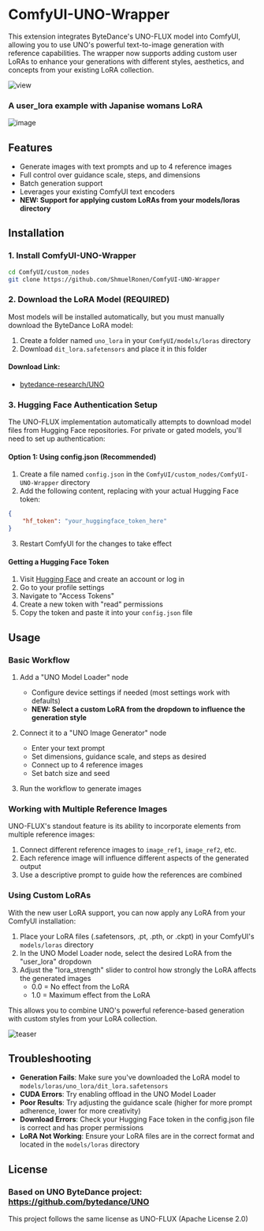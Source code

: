 # ComfyUI-UNO-Wrapper

This extension integrates ByteDance's UNO-FLUX model into ComfyUI, allowing you to use UNO's powerful text-to-image generation with reference capabilities. The wrapper now supports adding custom user LoRAs to enhance your generations with different styles, aesthetics, and concepts from your existing LoRA collection.

![view](https://github.com/user-attachments/assets/d69881e8-36f9-44ac-b2b6-673536ece186)

### A user_lora example with Japanise womans LoRA
![image](https://github.com/user-attachments/assets/4aa26a72-1e53-4ada-bc6a-67b991b381eb)


## Features

- Generate images with text prompts and up to 4 reference images
- Full control over guidance scale, steps, and dimensions
- Batch generation support
- Leverages your existing ComfyUI text encoders
- **NEW: Support for applying custom LoRAs from your models/loras directory**

## Installation

### 1. Install ComfyUI-UNO-Wrapper

```bash
cd ComfyUI/custom_nodes
git clone https://github.com/ShmuelRonen/ComfyUI-UNO-Wrapper
```

### 2. Download the LoRA Model (REQUIRED)

Most models will be installed automatically, but you must manually download the ByteDance LoRA model:

1. Create a folder named `uno_lora` in your `ComfyUI/models/loras` directory
2. Download `dit_lora.safetensors` and place it in this folder

#### Download Link: 
- [bytedance-research/UNO](https://huggingface.co/bytedance-research/UNO)

### 3. Hugging Face Authentication Setup

The UNO-FLUX implementation automatically attempts to download model files from Hugging Face repositories. For private or gated models, you'll need to set up authentication:

#### Option 1: Using config.json (Recommended)

1. Create a file named `config.json` in the `ComfyUI/custom_nodes/ComfyUI-UNO-Wrapper` directory
2. Add the following content, replacing with your actual Hugging Face token:

```json
{
    "hf_token": "your_huggingface_token_here"
}
```

3. Restart ComfyUI for the changes to take effect


#### Getting a Hugging Face Token

1. Visit [Hugging Face](https://huggingface.co/) and create an account or log in
2. Go to your profile settings
3. Navigate to "Access Tokens"
4. Create a new token with "read" permissions
5. Copy the token and paste it into your `config.json` file

## Usage

### Basic Workflow

1. Add a "UNO Model Loader" node
   - Configure device settings if needed (most settings work with defaults)
   - **NEW: Select a custom LoRA from the dropdown to influence the generation style**

2. Connect it to a "UNO Image Generator" node
   - Enter your text prompt
   - Set dimensions, guidance scale, and steps as desired
   - Connect up to 4 reference images
   - Set batch size and seed

3. Run the workflow to generate images

### Working with Multiple Reference Images

UNO-FLUX's standout feature is its ability to incorporate elements from multiple reference images:

1. Connect different reference images to `image_ref1`, `image_ref2`, etc.
2. Each reference image will influence different aspects of the generated output
3. Use a descriptive prompt to guide how the references are combined


### Using Custom LoRAs

With the new user LoRA support, you can now apply any LoRA from your ComfyUI installation:

1. Place your LoRA files (.safetensors, .pt, .pth, or .ckpt) in your ComfyUI's `models/loras` directory
2. In the UNO Model Loader node, select the desired LoRA from the "user_lora" dropdown
3. Adjust the "lora_strength" slider to control how strongly the LoRA affects the generated images
   - 0.0 = No effect from the LoRA
   - 1.0 = Maximum effect from the LoRA

This allows you to combine UNO's powerful reference-based generation with custom styles from your LoRA collection.

![teaser](https://github.com/user-attachments/assets/c1a4d514-35ed-4208-bc81-ec26298dd8c5)


## Troubleshooting

- **Generation Fails**: Make sure you've downloaded the LoRA model to `models/loras/uno_lora/dit_lora.safetensors`
- **CUDA Errors**: Try enabling offload in the UNO Model Loader
- **Poor Results**: Try adjusting the guidance scale (higher for more prompt adherence, lower for more creativity)
- **Download Errors**: Check your Hugging Face token in the config.json file is correct and has proper permissions
- **LoRA Not Working**: Ensure your LoRA files are in the correct format and located in the `models/loras` directory

## License

### Based on UNO ByteDance project: https://github.com/bytedance/UNO

This project follows the same license as UNO-FLUX (Apache License 2.0)
